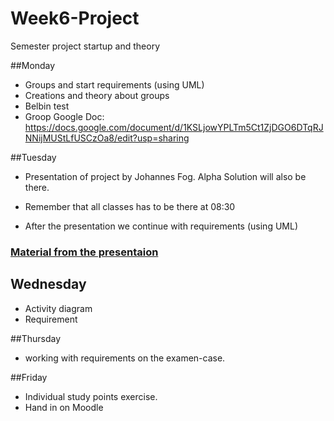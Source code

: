 # Week6-Project
Semester project startup and theory

##Monday
* Groups and start requirements (using UML)
* Creations and theory about groups
* Belbin test
* Groop Google Doc: https://docs.google.com/document/d/1KSLjowYPLTm5Ct1ZjDGO6DTqRJNNijMUStLfUSCzOa8/edit?usp=sharing

##Tuesday
* Presentation of project by Johannes Fog. Alpha Solution will also be there.
* Remember that all classes has to be there at 08:30

* After the presentation we continue with requirements (using UML)
### [Material from the presentaion](CompanyPresentation/PresentationDay.md)

## Wednesday
* Activity diagram
* Requirement

##Thursday
* working with requirements on the examen-case.

##Friday
* Individual study points exercise.
* Hand in on Moodle

